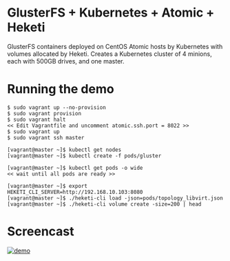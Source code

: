 # GlusterFS + Kubernetes + Atomic + Heketi
GlusterFS containers deployed on CentOS Atomic hosts by Kubernetes with volumes allocated by Heketi. Creates a Kubernetes cluster of 4 minions, each with 500GB drives, and one master.

# Running the demo

```
$ sudo vagrant up --no-provision
$ sudo vagrant provision
$ sudo vagrant halt
<< Edit Vagrantfile and uncomment atomic.ssh.port = 8022 >>
$ sudo vagrant up
$ sudo vagrant ssh master

[vagrant@master ~]$ kubectl get nodes
[vagrant@master ~]$ kubectl create -f pods/gluster

[vagrant@master ~]$ kubectl get pods -o wide
<< wait until all pods are ready >>

[vagrant@master ~]$ export HEKETI_CLI_SERVER=http://192.168.10.103:8080
[vagrant@master ~]$ ./heketi-cli load -json=pods/topology_libvirt.json
[vagrant@master ~]$ ./heketi-cli volume create -size=200 | head

```

# Screencast
[![demo](https://i.vimeocdn.com/video/558837296_640.jpg)](https://vimeo.com/157537278)
